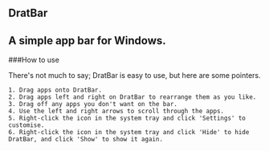 ## DratBar

A simple app bar for Windows.
---
###How to use

There's not much to say; DratBar is easy to use, but here are some pointers.

    1. Drag apps onto DratBar.
    2. Drag apps left and right on DratBar to rearrange them as you like.
    3. Drag off any apps you don't want on the bar.
    4. Use the left and right arrows to scroll through the apps.
    5. Right-click the icon in the system tray and click 'Settings' to customise.
    6. Right-click the icon in the system tray and click 'Hide' to hide DratBar, and click 'Show' to show it again.

